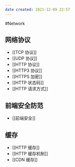 ```yaml
---
date created: 2021-12-09 22:57
---
```


#Network

## 网络协议

- [[TCP 协议]]
- [[UDP 协议]]
- [[HTTP 协议]]
- [[HTTP3 协议]]
- [[HTTPS 加密]]
- [[HTTP 状态码]]
- [[HTTP 请求方式]]

## 前端安全防范

- [[前端安全]]

## 缓存

- [[HTTP 缓存]]
- [[HTTP 缓存机制]]
- [[CDN 缓存]]